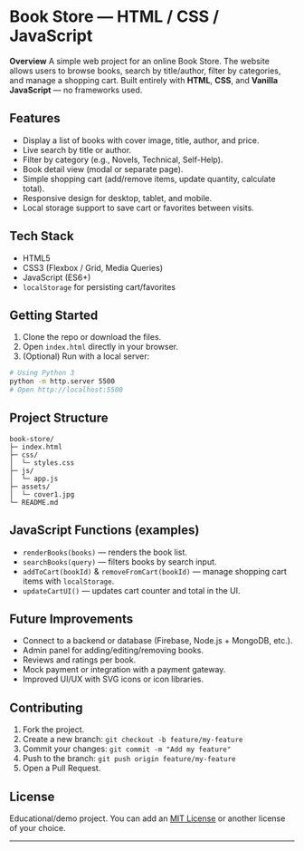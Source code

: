 # Book Store — HTML / CSS / JavaScript

**Overview**
A simple web project for an online Book Store. The website allows users to browse books, search by title/author, filter by categories, and manage a shopping cart. Built entirely with **HTML**, **CSS**, and **Vanilla JavaScript** — no frameworks used.

## Features

* Display a list of books with cover image, title, author, and price.
* Live search by title or author.
* Filter by category (e.g., Novels, Technical, Self-Help).
* Book detail view (modal or separate page).
* Simple shopping cart (add/remove items, update quantity, calculate total).
* Responsive design for desktop, tablet, and mobile.
* Local storage support to save cart or favorites between visits.

## Tech Stack

* HTML5
* CSS3 (Flexbox / Grid, Media Queries)
* JavaScript (ES6+)
* `localStorage` for persisting cart/favorites

## Getting Started

1. Clone the repo or download the files.
2. Open `index.html` directly in your browser.
3. (Optional) Run with a local server:

```bash
# Using Python 3
python -m http.server 5500
# Open http://localhost:5500
```

## Project Structure

```
book-store/
├─ index.html
├─ css/
│  └─ styles.css
├─ js/
│  └─ app.js
├─ assets/
│  └─ cover1.jpg
└─ README.md
```

## JavaScript Functions (examples)

* `renderBooks(books)` — renders the book list.
* `searchBooks(query)` — filters books by search input.
* `addToCart(bookId)` & `removeFromCart(bookId)` — manage shopping cart items with `localStorage`.
* `updateCartUI()` — updates cart counter and total in the UI.

## Future Improvements

* Connect to a backend or database (Firebase, Node.js + MongoDB, etc.).
* Admin panel for adding/editing/removing books.
* Reviews and ratings per book.
* Mock payment or integration with a payment gateway.
* Improved UI/UX with SVG icons or icon libraries.

## Contributing

1. Fork the project.
2. Create a new branch: `git checkout -b feature/my-feature`
3. Commit your changes: `git commit -m "Add my feature"`
4. Push to the branch: `git push origin feature/my-feature`
5. Open a Pull Request.

## License

Educational/demo project. You can add an [MIT License](https://opensource.org/licenses/MIT) or another license of your choice.

---
